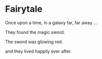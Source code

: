 # Fairytale

Once upon a time, in a galaxy far, far away ...

They found the magic sword.

The sword was glowing red.

and they lived happily ever after.
